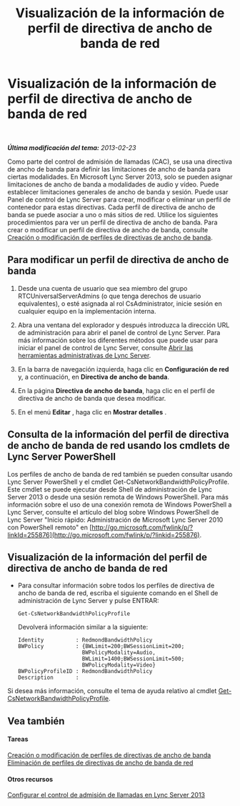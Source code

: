 ﻿---
title: Visualización de la información de perfil de directiva de ancho de banda de red
TOCTitle: Visualización de la información de perfil de directiva de ancho de banda de red
ms:assetid: eed453fc-04e9-4971-959c-6fad54bf1c96
ms:mtpsurl: https://technet.microsoft.com/es-es/library/JJ721931(v=OCS.15)
ms:contentKeyID: 49889806
ms.date: 01/07/2017
mtps_version: v=OCS.15
ms.translationtype: HT
---

# Visualización de la información de perfil de directiva de ancho de banda de red

 

_**Última modificación del tema:** 2013-02-23_

Como parte del control de admisión de llamadas (CAC), se usa una directiva de ancho de banda para definir las limitaciones de ancho de banda para ciertas modalidades. En Microsoft Lync Server 2013, solo se pueden asignar limitaciones de ancho de banda a modalidades de audio y vídeo. Puede establecer limitaciones generales de ancho de banda y sesión. Puede usar Panel de control de Lync Server para crear, modificar o eliminar un perfil de contenedor para estas directivas. Cada perfil de directiva de ancho de banda se puede asociar a uno o más sitios de red. Utilice los siguientes procedimientos para ver un perfil de directiva de ancho de banda. Para crear o modificar un perfil de directiva de ancho de banda, consulte [Creación o modificación de perfiles de directivas de ancho de banda](lync-server-2013-creating-or-modifying-bandwidth-policy-profiles.md).

## Para modificar un perfil de directiva de ancho de banda

1.  Desde una cuenta de usuario que sea miembro del grupo RTCUniversalServerAdmins (o que tenga derechos de usuario equivalentes), o esté asignada al rol CsAdministrator, inicie sesión en cualquier equipo en la implementación interna.

2.  Abra una ventana del explorador y después introduzca la dirección URL de administración para abrir el panel de control de Lync Server. Para más información sobre los diferentes métodos que puede usar para iniciar el panel de control de Lync Server, consulte [Abrir las herramientas administrativas de Lync Server](lync-server-2013-open-lync-server-administrative-tools.md).

3.  En la barra de navegación izquierda, haga clic en **Configuración de red** y, a continuación, en **Directiva de ancho de banda**.

4.  En la página **Directiva de ancho de banda**, haga clic en el perfil de directiva de ancho de banda que desea modificar.

5.  En el menú **Editar** , haga clic en **Mostrar detalles** .

## Consulta de la información del perfil de directiva de ancho de banda de red usando los cmdlets de Lync Server PowerShell

Los perfiles de ancho de banda de red también se pueden consultar usando Lync Server PowerShell y el cmdlet Get-CsNetworkBandwidthPolicyProfile. Este cmdlet se puede ejecutar desde Shell de administración de Lync Server 2013 o desde una sesión remota de Windows PowerShell. Para más información sobre el uso de una conexión remota de Windows PowerShell a Lync Server, consulte el artículo del blog sobre Windows PowerShell de Lync Server "Inicio rápido: Administración de Microsoft Lync Server 2010 con PowerShell remoto" en [http://go.microsoft.com/fwlink/p/?linkId=255876](http://go.microsoft.com/fwlink/p/?linkid=255876).

## Visualización de la información del perfil de directiva de ancho de banda de red

  - Para consultar información sobre todos los perfiles de directiva de ancho de banda de red, escriba el siguiente comando en el Shell de administración de Lync Server y pulse ENTRAR:
    
        Get-CsNetworkBandwidthPolicyProfile
    
    Devolverá información similar a la siguiente:
    
        Identity          : RedmondBandwidthPolicy
        BWPolicy          : {BWLimit=200;BWSessionLimit=200;
                            BWPolicyModality=Audio, 
                            BWLimit=1400;BWSessionLimit=500;
                            BWPolicyModality=Video}
        BWPolicyProfileID : RedmondBandwidthPolicy
        Description       :

Si desea más información, consulte el tema de ayuda relativo al cmdlet [Get-CsNetworkBandwidthPolicyProfile](get-csnetworkbandwidthpolicyprofile.md).

## Vea también

#### Tareas

[Creación o modificación de perfiles de directivas de ancho de banda](lync-server-2013-creating-or-modifying-bandwidth-policy-profiles.md)  
[Eliminación de perfiles de directivas de ancho de banda de red](lync-server-2013-deleting-network-bandwidth-policy-profiles.md)  

#### Otros recursos

[Configurar el control de admisión de llamadas en Lync Server 2013](lync-server-2013-configure-call-admission-control.md)

